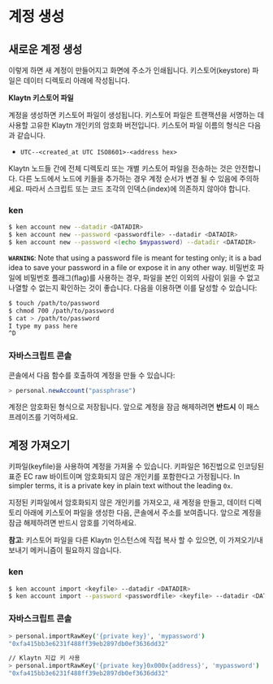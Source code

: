 # 계정 생성 <a id="creating-accounts"></a>

## 새로운 계정 생성 <a id="creating-a-new-account"></a>

이렇게 하면 새 계정이 만들어지고 화면에 주소가 인쇄됩니다. 키스토어(keystore) 파일은 데이터 디렉토리 아래에 작성됩니다.

**Klaytn 키스토어 파일**

계정을 생성하면 키스토어 파일이 생성됩니다. 키스토어 파일은 트랜잭션을 서명하는 데 사용할 고유한 Klaytn 개인키의 암호화 버전입니다. 키스토어 파일 이름의 형식은 다음과 같습니다.

* `UTC--<created_at UTC ISO8601>-<address hex>`

Klaytn 노드들 간에 전체 디렉토리 또는 개별 키스토어 파일을 전송하는 것은 안전합니다. 다른 노드에서 노드에 키들을 추가하는 경우 계정 순서가 변경 될 수 있음에 주의하세요. 따라서 스크립트 또는 코드 조각의 인덱스(index)에 의존하지 않아야 합니다.

### ken <a id="ken"></a>

```bash
$ ken account new --datadir <DATADIR>
$ ken account new --password <passwordfile> --datadir <DATADIR>
$ ken account new --password <(echo $mypassword) --datadir <DATADIR>
```

**`WARNING`**: Note that using a password file is meant for testing only; it is a bad idea to save your password in a file or expose it in any other way. 비밀번호 파일에 비밀번호 플래그(flag)를 사용하는 경우, 파일을 본인 이외의 사람이 읽을 수 없고 나열할 수 없는지 확인하는 것이 좋습니다. 다음을 이용하면 이를 달성할 수 있습니다:

```bash
$ touch /path/to/password
$ chmod 700 /path/to/password
$ cat > /path/to/password
I type my pass here
^D
```

### 자바스크립트 콘솔 <a id="javascript-console"></a>

콘솔에서 다음 함수를 호출하여 계정을 만들 수 있습니다:

```javascript
> personal.newAccount("passphrase")
```

계정은 암호화된 형식으로 저장됩니다. 앞으로 계정을 잠금 해제하려면 **반드시** 이 패스프레이즈를 기억하세요.

## 계정 가져오기 <a id="importing-an-account"></a>

키파일(keyfile)을 사용하여 계정을 가져올 수 있습니다. 키파일은 16진법으로 인코딩된 표준 EC raw 바이트이며 암호화되지 않은 개인키를 포함한다고 가정됩니다. In simpler terms, it is a private key in plain text without the leading `0x`.

지정된 키파일에서 암호화되지 않은 개인키를 가져오고, 새 계정을 만들고, 데이터 디렉토리 아래에 키스토어 파일을 생성한 다음, 콘솔에서 주소를 보여줍니다. 앞으로 계정을 잠금 해제하려면 반드시 암호를 기억하세요.

**참고**: 키스토어 파일을 다른 Klaytn 인스턴스에 직접 복사 할 수 있으면, 이 가져오기/내보내기 메커니즘이 필요하지 않습니다.

### ken <a id="ken-1"></a>

```bash
$ ken account import <keyfile> --datadir <DATADIR>
$ ken account import --password <passwordfile> <keyfile> --datadir <DATADIR>
```

### 자바스크립트 콘솔 <a id="javascript-console-1"></a>

```bash
> personal.importRawKey('{private key}', 'mypassword')
"0xfa415bb3e6231f488ff39eb2897db0ef3636dd32"​

// Klaytn 지갑 키 사용
> personal.importRawKey('{private key}0x000x{address}', 'mypassword')
"0xfa415bb3e6231f488ff39eb2897db0ef3636dd32"
```



